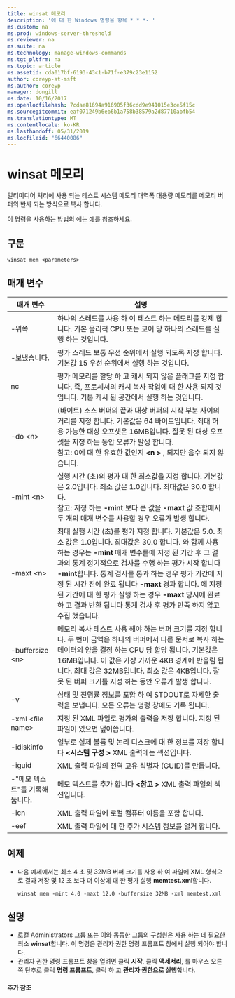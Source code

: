 ```yaml
---
title: winsat 메모리
description: '에 대 한 Windows 명령을 항목 * * *- '
ms.custom: na
ms.prod: windows-server-threshold
ms.reviewer: na
ms.suite: na
ms.technology: manage-windows-commands
ms.tgt_pltfrm: na
ms.topic: article
ms.assetid: cda017bf-6193-43c1-b71f-e379c23e1152
author: coreyp-at-msft
ms.author: coreyp
manager: dongill
ms.date: 10/16/2017
ms.openlocfilehash: 7cdae81694a916905f36cdd9e941015e3ce5f15c
ms.sourcegitcommit: eaf071249b6eb6b1a758b38579a2d87710abfb54
ms.translationtype: MT
ms.contentlocale: ko-KR
ms.lasthandoff: 05/31/2019
ms.locfileid: "66440086"
---
```

# <a name="winsat-mem"></a>winsat 메모리



멀티미디어 처리에 사용 되는 테스트 시스템 메모리 대역폭 대용량 메모리를 메모리 버퍼의 반사 되는 방식으로 복사 합니다.

이 명령을 사용하는 방법의 예는 [예](#BKMK_examples)를 참조하세요.

## <a name="syntax"></a>구문

```
winsat mem <parameters>
```

## <a name="parameters"></a>매개 변수

|매개 변수|설명|
|---------|-----------|
|-위쪽|하나의 스레드를 사용 하 여 테스트 하는 메모리를 강제 합니다. 기본 물리적 CPU 또는 코어 당 하나의 스레드를 실행 하는 것입니다.|
|-보냈습니다.|평가 스레드 보통 우선 순위에서 실행 되도록 지정 합니다. 기본값 15 우선 순위에서 실행 하는 것입니다.|
|nc|평가 메모리를 할당 하 고 캐시 되지 않은 플래그를 지정 합니다. 즉, 프로세서의 캐시 복사 작업에 대 한 사용 되지 것입니다. 기본 캐시 된 공간에서 실행 하는 것입니다.|
|-do \<n>|(바이트) 소스 버퍼의 끝과 대상 버퍼의 시작 부분 사이의 거리를 지정 합니다. 기본값은 64 바이트입니다. 최대 허용 가능한 대상 오프셋은 16MB입니다. 잘못 된 대상 오프셋을 지정 하는 동안 오류가 발생 합니다.</br>참고: 0에 대 한 유효한 값인지  **\<n >** , 되지만 음수 되지 않습니다.|
|-mint \<n>|실행 시간 (초)의 평가 대 한 최소값을 지정 합니다. 기본값은 2.0입니다. 최소 값은 1.0입니다. 최대값은 30.0 합니다.</br>참고: 지정 하는 **-mint** 보다 큰 값을 **-maxt** 값 조합에서 두 개의 매개 변수를 사용할 경우 오류가 발생 합니다.|
|-maxt \<n>|최대 실행 시간 (초)를 평가 지정 합니다. 기본값은 5.0. 최소 값은 1.0입니다. 최대값은 30.0 합니다. 와 함께 사용 하는 경우는 **-mint** 매개 변수를에 지정 된 기간 후 그 결과의 통계 정기적으로 검사를 수행 하는 평가 시작 합니다 **-mint**합니다. 통계 검사를 통과 하는 경우 평가 기간에 지정 된 시간 전에 완료 됩니다 **-maxt** 경과 합니다. 에 지정 된 기간에 대 한 평가 실행 하는 경우 **-maxt** 당시에 완료 하 고 결과 반환 됩니다 통계 검사 후 평가 만족 하지 않고 수집 했습니다.|
|-buffersize \<n>|메모리 복사 테스트 사용 해야 하는 버퍼 크기를 지정 합니다. 두 번이 금액은 하나의 버퍼에서 다른 문서로 복사 하는 데이터의 양을 결정 하는 CPU 당 할당 됩니다. 기본값은 16MB입니다. 이 값은 가장 가까운 4KB 경계에 반올림 됩니다. 최대 값은 32MB입니다. 최소 값은 4KB입니다. 잘못 된 버퍼 크기를 지정 하는 동안 오류가 발생 합니다.|
|-v|상태 및 진행률 정보를 포함 하 여 STDOUT로 자세한 출력을 보냅니다. 모든 오류는 명령 창에도 기록 됩니다.|
|-xml \<file name>|지정 된 XML 파일로 평가의 출력을 저장 합니다. 지정 된 파일이 있으면 덮어씁니다.|
|-idiskinfo|일부로 실제 볼륨 및 논리 디스크에 대 한 정보를 저장 합니다  **\<시스템 구성 >** XML 출력에는 섹션입니다.|
|-iguid|XML 출력 파일의 전역 고유 식별자 (GUID)를 만듭니다.|
|-"메모 텍스트"를 기록해 둡니다.|메모 텍스트를 추가 합니다  **\<참고 >** XML 출력 파일의 섹션입니다.|
|-icn|XML 출력 파일에 로컬 컴퓨터 이름을 포함 합니다.|
|-eef|XML 출력 파일에 대 한 추가 시스템 정보를 열거 합니다.|

## <a name="BKMK_examples"></a>예제

- 다음 예제에서는 최소 4 초 및 32MB 버퍼 크기를 사용 하 여 파일에 XML 형식으로 결과 저장 및 12 초 보다 더 이상에 대 한 평가 실행 **memtest.xml**합니다.  
  ```
  winsat mem -mint 4.0 -maxt 12.0 -buffersize 32MB -xml memtest.xml
  ```

## <a name="remarks"></a>설명

-   로컬 Administrators 그룹 또는 이와 동등한 그룹의 구성원은 사용 하는 데 필요한 최소 **winsat**합니다. 이 명령은 관리자 권한 명령 프롬프트 창에서 실행 되어야 합니다.
-   관리자 권한 명령 프롬프트 창을 열려면 클릭 **시작**, 클릭 **액세서리**, 를 마우스 오른쪽 단추로 클릭 **명령 프롬프트**, 클릭 하 고 **관리자 권한으로 실행**합니다.

#### <a name="additional-references"></a>추가 참조

